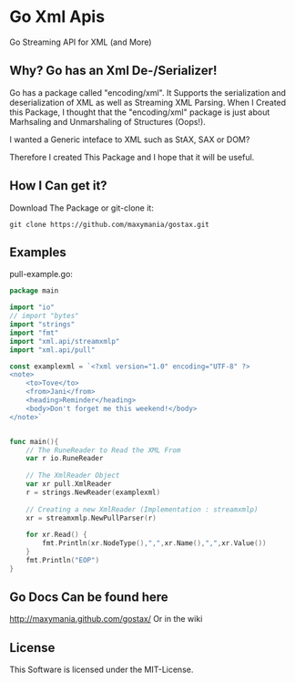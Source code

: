 Go Xml Apis
===========

Go Streaming API for XML (and More)

## Why? Go has an Xml De-/Serializer!

Go has a package called "encoding/xml". It Supports the serialization and deserialization of XML as well as Streaming XML Parsing.
When I Created this Package, I thought that the "encoding/xml" package is just about Marhsaling and Unmarshaling of Structures (Oops!).

I wanted a Generic inteface to XML such as StAX, SAX or DOM?

Therefore I created This Package and I hope that it will be useful.

## How I Can get it?

Download The Package or git-clone it:
```
git clone https://github.com/maxymania/gostax.git
```

## Examples

pull-example.go:
```go
package main

import "io"
// import "bytes"
import "strings"
import "fmt"
import "xml.api/streamxmlp"
import "xml.api/pull"

const examplexml = `<?xml version="1.0" encoding="UTF-8" ?>
<note> 
	<to>Tove</to> 
	<from>Jani</from> 
	<heading>Reminder</heading> 
	<body>Don't forget me this weekend!</body> 
</note>`


func main(){
	// The RuneReader to Read the XML From
	var r io.RuneReader
	
	// The XmlReader Object
	var xr pull.XmlReader
	r = strings.NewReader(examplexml)
	
	// Creating a new XmlReader (Implementation : streamxmlp)
	xr = streamxmlp.NewPullParser(r)
	
	for xr.Read() {
		fmt.Println(xr.NodeType(),",",xr.Name(),",",xr.Value())
	}
	fmt.Println("EOP")
}
```

## Go Docs Can be found here

http://maxymania.github.com/gostax/
Or in the wiki

## License

This Software is licensed under the MIT-License.
